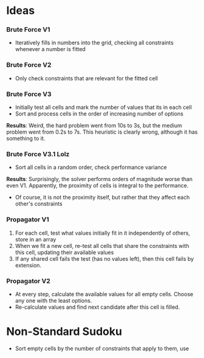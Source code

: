 # Ideas
### Brute Force V1
* Iteratively fills in numbers into the grid, checking all constraints whenever a number is fitted

### Brute Force V2
* Only check constraints that are relevant for the fitted cell

### Brute Force V3
* Initially test all cells and mark the number of values that its in each cell
* Sort and process cells in the order of increasing number of options

**Results**: Weird, the hard problem went from 10s to 3s, but the medium problem went from 0.2s to 7s.
This heuristic is clearly wrong, although it has something to it.

### Brute Force V3.1 Lolz
* Sort all cells in a random order, check performance variance

**Results**: Surprisingly, the solver performs orders of magnitude worse than even V1.
Apparently, the proximity of cells is integral to the performance.
* Of course, it is not the proximity itself, but rather that they affect each other's constraints


### Propagator V1
1. For each cell, test what values initially fit in it independently of others, store in an array
2. When we fit a new cell, re-test all cells that share the constraints with this cell, updating their available values
3. If any shared cell fails the test (has no values left), then this cell fails by extension.

### Propagator V2
* At every step, calculate the available values for all empty cells. Choose any one with the least options.
* Re-calculate values and find next candidate after this cell is filled. 


# Non-Standard Sudoku
* Sort empty cells by the number of constraints that apply to them, use